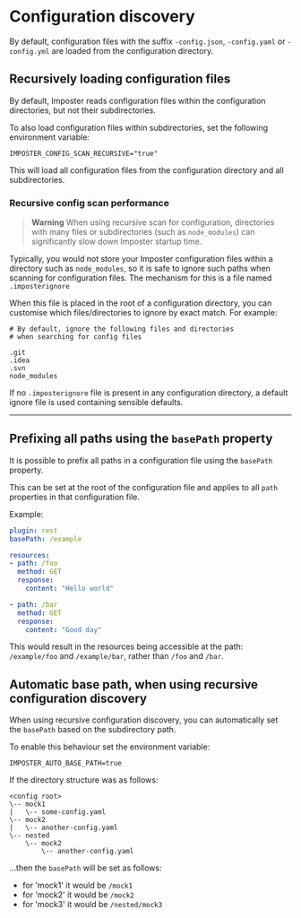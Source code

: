 # Configuration discovery

By default, configuration files with the suffix `-config.json`, `-config.yaml` or `-config.yml` are loaded from the configuration directory.

## Recursively loading configuration files

By default, Imposter reads configuration files within the configuration directories, but not their subdirectories.

To also load configuration files within subdirectories, set the following environment variable:

    IMPOSTER_CONFIG_SCAN_RECURSIVE="true"

This will load all configuration files from the configuration directory and all subdirectories.

### Recursive config scan performance

> **Warning**
> When using recursive scan for configuration, directories with many files or subdirectories (such as `node_modules`) can significantly slow down Imposter startup time.

Typically, you would not store your Imposter configuration files within a directory such as `node_modules`, so it is safe to ignore such paths when scanning for configuration files. The mechanism for this is a file named `.imposterignore`

When this file is placed in the root of a configuration directory, you can customise which files/directories to ignore by exact match. For example:

```
# By default, ignore the following files and directories
# when searching for config files

.git
.idea
.svn
node_modules
```

If no `.imposterignore` file is present in any configuration directory, a default ignore file is used containing sensible defaults.

---

## Prefixing all paths using the `basePath` property

It is possible to prefix all paths in a configuration file using the `basePath` property.

This can be set at the root of the configuration file and applies to all `path` properties in that configuration file.

Example:

```yaml
plugin: rest
basePath: /example

resources:
- path: /foo
  method: GET
  response:
    content: "Hello world"

- path: /bar
  method: GET
  response:
    content: "Good day"
```

This would result in the resources being accessible at the path: `/example/foo` and `/example/bar`, rather than `/foo` and `/bar`.

## Automatic base path, when using recursive configuration discovery

When using recursive configuration discovery, you can automatically set the `basePath` based on the subdirectory path.

To enable this behaviour set the environment variable:

```
IMPOSTER_AUTO_BASE_PATH=true
```

If the directory structure was as follows:

```
<config root>
\-- mock1
|   \-- some-config.yaml
\-- mock2
|   \-- another-config.yaml
\-- nested
    \-- mock2
        \-- another-config.yaml
```

...then the `basePath` will be set as follows:

- for 'mock1' it would be `/mock1`
- for 'mock2' it would be `/mock2`
- for 'mock3' it would be `/nested/mock3`
